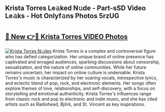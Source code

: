 ## Krista Torres Le𝚊ked N𝚞de - Part-sSD Video Le𝚊ks - Hot Onlyf𝚊ns Photos 5rzUG

# <h2><a href="http://ab1811.deff.icu/?id=Krista+Torres">🔗 New 👉🔴 Krista Torres VIDEO Photos</a></h2>

[![Krista Torres N𝚞des](https://i.imgur.com/rIISA9y.gif)](http://ab1811.deff.icu/?id=Krista+Torres)
Krista Torres is a complex and controversial figure who has defied categorization. Her unique brand of online presence has captivated and enraged audiences, sparking discussions about censorship, sexualization, and the nature of online communities. While her future remains uncertain, her impact on online culture is undeniable. Krista Torres's music is characterized by her soaring vocals, introspective lyrics, and eclectic blend of pop, rock, and electronic elements. Her songs often explore themes of love, relationships, and self-discovery, with a focus on storytelling and emotional authenticity. Krista Torres's influences range from classic rock and pop to electronic and indie music, and she has cited artists such as Radiohead, Björk, and St. Vincent as key inspirations.
